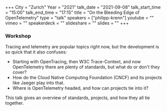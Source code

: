 +++
City = "Zurich"
Year = "2021"
talk_date = "2021-09-08"
talk_start_time = "15:00"
talk_end_time = "17:15"
title = "On the Bleeding Edge of OpenTelemetry"
type = "talk"
speakers = ["philipp-krenn"]
youtube = ""
vimeo = ""
speakerdeck = ""
slideshare = ""
slides = ""
+++

### Workshop

Tracing and telemetry are popular topics right now, but the development is so quick that it also confuses:

* Starting with OpenTracing, then W3C Trace-Context, and now OpenTelemetry there are plenty of standards, but what do or don't they cover?
* How do the Cloud Native Computing Foundation (CNCF) and its projects like Jaeger play into that.
* Where is OpenTelemetry headed, and how can projects tie into it?

This talk gives an overview of standards, projects, and how they all tie together.